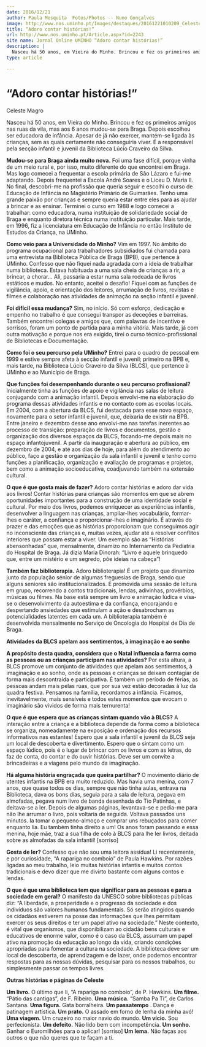 ```yaml
---
date: 2016/12/21
author: Paula Mesquita  Fotos/Photos -- Nuno Gonçalves
image: http://www.nos.uminho.pt/Images/destaques/20161221010209_CelesteMagrorosto.jpg
title: “Adoro contar histórias!”
url: http://www.nos.uminho.pt/Article.aspx?id=2243
site name: Jornal Online UMINHO “Adoro contar histórias!”
description: |
  Nasceu há 50 anos, em Vieira do Minho. Brincou e fez os primeiros amigos nas ruas da vila, mas aos 6 anos mudou-se para Braga. Depois escolheu ser educadora de infância. Apesar de já não exercer, mantém-se ligada às crianças, sem as quais certamente não conseguiria viver. É a responsável pela secção infantil e juvenil da Biblioteca Lúcio Craveiro da Silva.
type: article

---
```

# “Adoro contar histórias!”




Celeste Magro

Nasceu há 50 anos, em Vieira do Minho. Brincou e fez os primeiros amigos nas ruas da vila, mas aos 6 anos mudou-se para Braga. Depois escolheu ser educadora de infância. Apesar de já não exercer, mantém-se ligada às crianças, sem as quais certamente não conseguiria viver. É a responsável pela secção infantil e juvenil da Biblioteca Lúcio Craveiro da Silva.

**Mudou-se para Braga ainda muito nova.** 
Foi uma fase difícil, porque vinha de um meio rural e, por isso, muito diferente do que encontrei em Braga. Mas logo comecei a frequentar a escola primária de São Lázaro e fui-me adaptando. Depois frequentei a Escola André Soares e o Liceu D. Maria II. No final, descobri-me na profissão que queria seguir e escolhi o curso de Educação de Infância no Magistério Primário de Guimarães. Tenho uma grande paixão por crianças e sempre queria estar entre eles para as ajudar a brincar e as ensinar. Terminei o curso em 1988 e logo comecei a trabalhar: como educadora, numa instituição de solidariedade social de Braga e enquanto diretora técnica numa instituição particular. Mais tarde, em 1996, fiz a licenciatura em Educação de Infância no então Instituto de Estudos da Criança, na UMinho.

**Como veio para a Universidade do Minho?** 
Vim em 1997. No âmbito do programa ocupacional para trabalhadores subsidiados fui chamada para uma entrevista na Biblioteca Pública de Braga (BPB), que pertence à UMinho. Confesso que não fiquei nada agradada com a ideia de trabalhar numa biblioteca. Estava habituada a uma sala cheia de crianças a rir, a brincar, a chorar… Ali, passaria a estar numa sala rodeada de livros estáticos e mudos. No entanto, aceitei o desafio! Fiquei com as funções de vigilância, apoio, e orientação dos leitores, arrumação de livros, revistas e filmes e colaboração nas atividades de animação na seção infantil e juvenil.

**Foi difícil essa mudança?** 
Sim, no início. Só com esforço, dedicação e empenho no trabalho é que consegui transpor as deceções e barreiras. Também encontrei colegas e amigos que, com palavras de incentivo e sorrisos, foram um ponto de partida para a minha vitória. Mais tarde, já com outra motivação e porque nos era exigido, tirei o curso técnico-profissional de Bibliotecas e Documentação.

**Como foi o seu percurso pela UMinho?** 
Entrei para o quadro de pessoal em 1999 e estive sempre afeta à secção infantil e juvenil; primeiro na BPB e, mais tarde, na Biblioteca Lúcio Craveiro da Silva (BLCS), que pertence à UMinho e ao Município de Braga.

**Que funções foi desempenhando durante o seu percurso profissional?** 
Inicialmente tinha as funções de apoio e vigilância nas salas de leitura conjugando com a animação infantil. Depois envolvi-me na elaboração do programa dessas atividades infantis e no contacto com as escolas locais. Em 2004, com a abertura da BLCS, fui destacada para esse novo espaço, novamente para o setor infantil e juvenil, que, deixaria de existir na BPB. Entre janeiro e dezembro desse ano envolvi-me nas tarefas inerentes ao processo de transição: preparação de livros e documentos, gestão e organização dos diversos espaços da BLCS, focando-me depois mais no espaço infantojuvenil. A partir da inauguração e abertura ao público, em dezembro de 2004, e até aos dias de hoje, para além do atendimento ao público, faço a gestão e organização da sala infantil e juvenil e tenho como funções a planificação, organização e avaliação de programas e projetos, bem como a animação socioeducativa, coadjuvando também na extensão cultural.

**O que é que gosta mais de fazer?** 
Adoro contar histórias e adoro dar vida aos livros! Contar histórias para crianças são momentos em que se abrem oportunidades importantes para a construção de uma identidade social e cultural. Por meio dos livros, podemos enriquecer as experiências infantis, desenvolver a linguagem nas crianças, ampliar-lhes vocabulário, formar-lhes o caráter, a confiança e proporcionar-lhes o imaginário. É através do prazer e das emoções que as histórias proporcionam que conseguimos agir no inconsciente das crianças e, muitas vezes, ajudar até a resolver conflitos interiores que possam estar a viver. Um exemplo são as “Histórias abensonhadas” que, mensalmente, dinamizo no Internamento da Pediatria do Hospital de Braga. Já dizia Maria Dinorah: “Livro é aquele brinquedo que, entre um mistério e um segredo, põe ideias na cabeça”!

**Também faz biblioterapia.** 
Adoro biblioterapia! É um projeto que dinamizo junto da população sénior de algumas freguesias de Braga, sendo que alguns seniores são institucionalizados. É promovida uma sessão de leitura em grupo, recorrendo a contos tradicionais, lendas, adivinhas, provérbios, músicas ou filmes. Na base está sempre um livro e animação lúdica e visa-se o desenvolvimento da autoestima e da confiança, encorajando e despertando ansiedades que estimulam a ação e desabrocham as potencialidades latentes em cada um. A biblioterapia também é desenvolvida mensalmente no Serviço de Oncologia do Hospital de Dia de Braga.


**Atividades da BLCS apelam aos sentimentos, à imaginação e ao sonho** 

**A propósito desta quadra, considera que o Natal influencia a forma como as pessoas ou as crianças participam nas atividades?** 
Por esta altura, a BLCS promove um conjunto de atividades que apelam aos sentimentos, à imaginação e ao sonho, onde as pessoas e crianças se deixam contagiar de forma mais descontraída e participativa. É também um período de férias, as pessoas andam mais pelas ruas, que por sua vez estão decoradas à luz da quadra festiva. Pensamos na família, recordamos a infância. Ficamos, inevitavelmente, mais sensíveis e todos estes momentos que evocam o imaginário são vividos de forma mais ternurenta!

**O que é que espera que as crianças sintam quando vão à BLCS?** 
A interação entre a criança e a biblioteca depende da forma como a biblioteca se organiza, nomeadamente na exposição e ordenação dos recursos informativos nas estantes! Espero que a sala infantil e juvenil da BLCS seja um local de descoberta e divertimento. Espero que o sintam como um espaço lúdico, pois é o lugar de brincar com os livros e com as letras, do faz de conta, do contar e do ouvir histórias. Deve ser um convite a brincadeiras e a viagens pelo mundo da imaginação.

**Há alguma história engraçada que queira partilhar?** 
O movimento diário de utentes infantis na BPB era muito reduzido. Mas havia uma menina, com 7 anos, que quase todos os dias, sempre que não tinha aulas, entrava na Biblioteca, dava os bons dias, seguia para a sala de leitura, pegava em almofadas, pegava num livro de banda desenhada do Tio Patinhas, e deitava-se a ler. Depois de algumas páginas, levantava-se e pedia-me para não lhe arrumar o livro, pois voltaria de seguida.  Voltava passados uns minutos. Ia tomar o pequeno-almoço e comprar uns rebuçados para comer enquanto lia. Eu também tinha direito a um! Os anos foram passando e essa menina, hoje mãe, traz a sua filha de colo à BLCS para lhe ler livros, deitada sobre as almofadas da sala infantil! [sorriso]

**Gosta de ler?** 
Confesso que não sou uma leitora assídua! Li recentemente, e por curiosidade, “A rapariga no comboio” de Paula Hawkins. Por razões ligadas ao meu trabalho, leio muitas histórias infantis e muitos contos tradicionais e devo dizer que me divirto bastante com alguns contos e lendas.

**O que é que uma biblioteca tem que significar para as pessoas e para a sociedade em geral?** 
O manifesto da UNESCO sobre bibliotecas públicas diz: “A liberdade, a prosperidade e o progresso da sociedade e dos indivíduos são valores humanos fundamentais. Só serão atingidos quando os cidadãos estiverem na posse das informações que lhes permitam exercer os seus direitos e ter um papel ativo na sociedade.” Neste contexto, é vital que organismos, que disponibilizam ao cidadão bens culturais e educativos de enorme valor, como é o caso da BLCS, assumam um papel ativo na promoção da educação ao longo da vida, criando condições apropriadas para fomentar a cultura na sociedade. A biblioteca deve ser um local de descoberta, de aprendizagem e de lazer, onde podemos encontrar respostas para as nossas dúvidas, pesquisar para os nossos trabalhos, ou simplesmente passar os tempos livres.



**Outras histórias e páginas de Celeste** 

**Um livro.**  O último que li, “A rapariga no comboio”, de P. Hawkins.
**Um filme.**  “Pátio das cantigas”, de F. Ribeiro.
**Uma música.**  “Samba Pa Ti”, de Carlos Santana.
**Uma figura.**  Gata borralheira.
**Um passatempo** . Dança e patinagem artística.
**Um prato.**  O assado em forno de lenha da minha avó!
**Uma viagem.**  Um cruzeiro no maior navio do mundo.
**Um vício.**  Sou perfecionista.
**Um defeito.**  Não lido bem com incompetência.
**Um sonho.**  Ganhar o Euromilhões para o aplicar! [sorriso]
**Um lema.**  Não faças aos outros o que não queres que te façam a ti.
